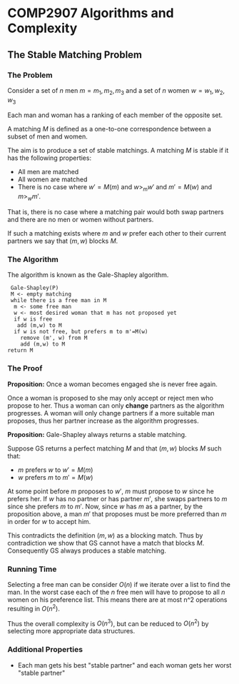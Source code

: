 # COMP2907 Algorithms and Complexity
## The Stable Matching Problem
### The Problem
Consider a set of $n$ men $m={m_1, m_2, m_3}$
and a set of $n$ women $w={w_1, w_2, w_3}$

Each man and woman has a ranking of each member of the opposite set.

A matching $M$ is defined as a one-to-one correspondence between a subset of men and women.

The aim is to produce a set of stable matchings.
A matching $M$ is stable if it has the following properties:

 * All men are matched
 * All women are matched
 * There is no case where $w' = M(m)$ and $w >_m w'$ and $m' = M(w)$ and $m >_w m'$.

That is, there is no case where a matching pair would both swap partners and there are no men or women without partners.

If such a matching exists where $m$ and $w$ prefer each other to their current partners we say that $(m, w)$ blocks $M$.

### The Algorithm
The algorithm is known as the Gale-Shapley algorithm.  

~~~~~
 Gale-Shapley(P)
 M <- empty matching
 while there is a free man in M
  m <- some free man
  w <- most desired woman that m has not proposed yet
  if w is free
   add (m,w) to M
  if w is not free, but prefers m to m'=M(w)
    remove (m', w) from M
    add (m,w) to M
return M
~~~~~

### The Proof
**Proposition:** Once a woman becomes engaged she is never free again.

Once a woman is proposed to she may only accept or reject men who propose to her.
Thus a woman can only **change** partners as the algorithm progresses.
A woman will only change partners if a more suitable man proposes, thus her partner increase as the algorithm progresses.

**Proposition:** Gale-Shapley always returns a stable matching.

Suppose GS returns a perfect matching $M$ and that $(m, w)$ blocks $M$ such that:

 * $m$ prefers $w$ to $w' = M(m)$
 * $w$ prefers $m$ to $m' = M(w)$

At some point before $m$ proposes to $w'$, $m$ must propose to $w$ since he prefers her.
If $w$ has no partner or has partner $m'$, she swaps partners to $m$ since she prefers $m$ to $m'$.
Now, since $w$ has $m$ as a partner, by the proposition above,
a man $m'$ that proposes must be more preferred than $m$ in order for $w$ to accept him.

This contradicts the definition $(m, w)$ as a blocking match.
Thus by contradiction we show that GS cannot have a match that blocks $M$.
Consequently GS always produces a stable matching.

### Running Time
Selecting a free man can be consider $O(n)$ if we iterate over a list to find the man.
In the worst case each of the $n$ free men will have to propose to all $n$ women on his preference list.
This means there are at most n^2 operations resulting in $O(n^2)$.

Thus the overall complexity is $O(n^3)$, but can be reduced to $O(n^2)$ by selecting more appropriate data structures.

### Additional Properties
 * Each man gets his best "stable partner" and each woman gets her worst "stable partner"
 
